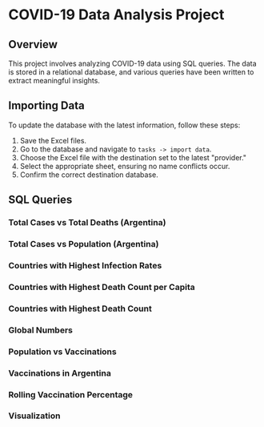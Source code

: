 # COVID-19 Data Analysis Project

## Overview

This project involves analyzing COVID-19 data using SQL queries. The data is stored in a relational database, and various queries have been written to extract meaningful insights.

## Importing Data

To update the database with the latest information, follow these steps:

1. Save the Excel files.
2. Go to the database and navigate to `tasks -> import data`.
3. Choose the Excel file with the destination set to the latest "provider."
4. Select the appropriate sheet, ensuring no name conflicts occur.
5. Confirm the correct destination database.

## SQL Queries

### Total Cases vs Total Deaths (Argentina)

### Total Cases vs Population (Argentina)

### Countries with Highest Infection Rates

### Countries with Highest Death Count per Capita

### Countries with Highest Death Count

### Global Numbers

### Population vs Vaccinations

### Vaccinations in Argentina

### Rolling Vaccination Percentage

### Visualization
